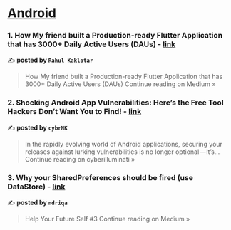 
<h1><a href=https://medium.com/tag/android/recommended target="_blank" rel="noopener noreferrer">Android</a></h1>
<h3>1. How My friend built a Production-ready Flutter Application that has 3000+ Daily Active Users (DAUs) - <a href="https://medium.com/@kaklotarrahul79/how-my-friend-built-a-production-ready-flutter-application-that-has-3000-daily-active-users-daus-3a208e3ca66b?source=rss------android-5" target="_blank" rel="noopener noreferrer">link</a></h3>

✍️ **posted by `Rahul Kaklotar`**

<blockquote>How My friend built a Production-ready Flutter Application that has 3000+ Daily Active Users (DAUs)
Continue reading on Medium »</blockquote>

<h3>2. Shocking Android App Vulnerabilities: Here’s the Free Tool Hackers Don’t Want You to Find! - <a href="https://medium.com/cyberilluminati/shocking-android-app-vulnerabilities-heres-the-free-tool-hackers-don-t-want-you-to-find-6e48a39ff580?source=rss------android-5" target="_blank" rel="noopener noreferrer">link</a></h3>

✍️ **posted by `cybrNK`**

<blockquote>In the rapidly evolving world of Android applications, securing your releases against lurking vulnerabilities is no longer optional — it’s…
Continue reading on cyberilluminati »</blockquote>

<h3>3. Why your SharedPreferences should be fired (use DataStore) - <a href="https://ndriqa.medium.com/why-your-sharedpreferences-should-be-fired-use-datastore-551058f4a1ae?source=rss------android-5" target="_blank" rel="noopener noreferrer">link</a></h3>

✍️ **posted by `ndriqa`**

<blockquote>Help Your Future Self #3
Continue reading on Medium »</blockquote>

